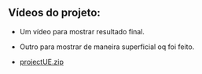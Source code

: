 ## Vídeos do projeto:

- Um vídeo para mostrar resultado final.
- Outro para mostrar de maneira superficial oq foi feito.

- [projectUE.zip](https://github.com/user-attachments/files/18086138/projectUE.zip)
